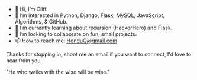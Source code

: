 - 👋 Hi, I’m Cliff.
- 👀 I’m interested in Python, Django, Flask, MySQL, JavaScript, Algorithms, & GitHub.
- 🌱 I’m currently learning about recursion (HackerHero) and Flask.
- 💞️ I’m looking to collaborate on fun, small projects.
- 📫 How to reach me: HonduQ@gmail.com

Thanks for stopping in, shoot me an email if you want to connect, I'd love to hear from you.

"He who walks with the wise will be wise."
<!---
HonduQ/HonduQ is a ✨ special ✨ repository because its `README.md` (this file) appears on your GitHub profile.
You can click the Preview link to take a look at your changes.
--->
